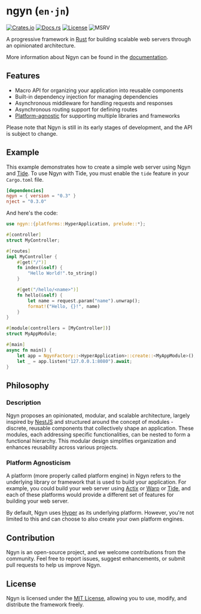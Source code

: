 # ngyn (`en·jn`)

[![Crates.io](https://img.shields.io/crates/v/ngyn.svg)](https://crates.io/crates/ngyn)
[![Docs.rs](https://docs.rs/ngyn/badge.svg)](https://ngyn.rs)
[![License](https://img.shields.io/badge/license-MIT-blue.svg)](LICENSE.md)
![MSRV](https://img.shields.io/badge/MSRV-1.63-blue)

A progressive framework in [Rust](https://www.rust-lang.org/) for building scalable web servers through an opinionated architecture.

More information about Ngyn can be found in the [documentation](https://ngyn.rs).

## Features

- Macro API for organizing your application into reusable components
- Built-in dependency injection for managing dependencies
- Asynchronous middleware for handling requests and responses
- Asynchronous routing support for defining routes
- [Platform-agnostic](#platform-agnosticism) for supporting multiple libraries and frameworks

Please note that Ngyn is still in its early stages of development, and the API is subject to change.

## Example

This example demonstrates how to create a simple web server using Ngyn and [Tide](https://docs.rs/tide). To use Ngyn with Tide, you must enable the `tide` feature in your `Cargo.toml` file.

```toml
[dependencies]
ngyn = { version = "0.3" }
nject = "0.3.0"
```

And here's the code:

```rust ignore
use ngyn::{platforms::HyperApplication, prelude::*};

#[controller]
struct MyController;

#[routes]
impl MyController {
    #[get("/")]
    fn index(&self) {
        "Hello World!".to_string()
    }

    #[get("/hello/<name>")]
    fn hello(&self) {
        let name = request.param("name").unwrap();
        format!("Hello, {}!", name)
    }
}

#[module(controllers = [MyController])]
struct MyAppModule;

#[main]
async fn main() {
    let app = NgynFactory::<HyperApplication>::create::<MyAppModule>();
    let _ = app.listen("127.0.0.1:8080").await;
}
```

## Philosophy

### Description

Ngyn proposes an opinionated, modular, and scalable architecture, largely inspired by [NestJS](https://nestjs.com/) and structured around the concept of modules - discrete, reusable components that collectively shape an application. These modules, each addressing specific functionalities, can be nested to form a functional hierarchy. This modular design simplifies organization and enhances reusability across various projects.

### Platform Agnosticism

A platform (more properly called platform engine) in Ngyn refers to the underlying library or framework that is used to build your application. For example, you could build your web server using [Actix](https://actix.rs/) or [Warp](https://docs.rs/warp) or [Tide](https://docs.rs/tide), and each of these platforms would provide a different set of features for building your web server.

By default, Ngyn uses [Hyper](https://hyper.rs) as its underlying platform. However, you're not limited to this and can choose to also create your own platform engines.

## Contribution

Ngyn is an open-source project, and we welcome contributions from the community. Feel free to report issues, suggest enhancements, or submit pull requests to help us improve Ngyn.

## License

Ngyn is licensed under the [MIT License](LICENSE.md), allowing you to use, modify, and distribute the framework freely.

